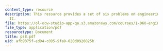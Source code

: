 ```yaml
---
content_type: resource
description: This resource provides a set of six problems on engineering mechanics
  II.
file: https://ol-ocw-studio-app-qa.s3.amazonaws.com/courses/1-060-engineering-mechanics-ii-spring-2006/afb9375fed94c0959fa0620d0928025b_ps8.pdf
file_type: application/pdf
resourcetype: Document
title: ps8.pdf
uid: afb9375f-ed94-c095-9fa0-620d0928025b
---
```

